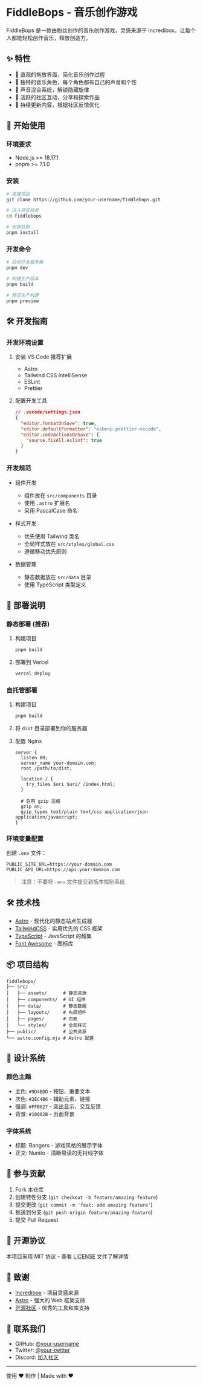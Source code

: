 # FiddleBops - 音乐创作游戏

FiddleBops 是一款由粉丝创作的音乐创作游戏，灵感来源于 Incredibox。让每个人都能轻松创作音乐，释放创造力。

## ✨ 特性

- 🎵 直观的拖放界面，简化音乐创作过程
- 👥 独特的音乐角色，每个角色都有自己的声音和个性
- 🎹 声音混合系统，解锁隐藏旋律
- 🌟 活跃的社区互动，分享和探索作品
- 🔄 持续更新内容，根据社区反馈优化

## 🚀 开始使用

### 环境要求

- Node.js >= 18.17.1
- pnpm >= 7.1.0

### 安装

```bash
# 克隆项目
git clone https://github.com/your-username/fiddlebops.git

# 进入项目目录
cd fiddlebops

# 安装依赖
pnpm install
```

### 开发命令

```bash
# 启动开发服务器
pnpm dev

# 构建生产版本
pnpm build

# 预览生产构建
pnpm preview
```

## 🛠 开发指南

### 开发环境设置

1. 安装 VS Code 推荐扩展
   - Astro
   - Tailwind CSS IntelliSense
   - ESLint
   - Prettier

2. 配置开发工具
   ```json
   // .vscode/settings.json
   {
     "editor.formatOnSave": true,
     "editor.defaultFormatter": "esbenp.prettier-vscode",
     "editor.codeActionsOnSave": {
       "source.fixAll.eslint": true
     }
   }
   ```

### 开发规范

- 组件开发
  - 组件放在 `src/components` 目录
  - 使用 `.astro` 扩展名
  - 采用 PascalCase 命名

- 样式开发
  - 优先使用 Tailwind 类名
  - 全局样式放在 `src/styles/global.css`
  - 遵循移动优先原则

- 数据管理
  - 静态数据放在 `src/data` 目录
  - 使用 TypeScript 类型定义

## 🚀 部署说明

### 静态部署 (推荐)

1. 构建项目
   ```bash
   pnpm build
   ```

2. 部署到 Vercel
   ```bash
   vercel deploy
   ```

### 自托管部署

1. 构建项目
   ```bash
   pnpm build
   ```

2. 将 `dist` 目录部署到你的服务器

3. 配置 Nginx
   ```nginx
   server {
     listen 80;
     server_name your-domain.com;
     root /path/to/dist;
     
     location / {
       try_files $uri $uri/ /index.html;
     }
     
     # 启用 gzip 压缩
     gzip on;
     gzip_types text/plain text/css application/json application/javascript;
   }
   ```

### 环境变量配置

创建 `.env` 文件：
```env
PUBLIC_SITE_URL=https://your-domain.com
PUBLIC_API_URL=https://api.your-domain.com
```

> 注意：不要将 `.env` 文件提交到版本控制系统

## 🛠️ 技术栈

- [Astro](https://astro.build) - 现代化的静态站点生成器
- [TailwindCSS](https://tailwindcss.com) - 实用优先的 CSS 框架
- [TypeScript](https://www.typescriptlang.org) - JavaScript 的超集
- [Font Awesome](https://fontawesome.com) - 图标库

## 📦 项目结构

```
fiddlebops/
├── src/
│   ├── assets/      # 静态资源
│   ├── components/  # UI 组件
│   ├── data/        # 静态数据
│   ├── layouts/     # 布局组件
│   ├── pages/       # 页面
│   └── styles/      # 全局样式
├── public/          # 公共资源
└── astro.config.mjs # Astro 配置
```

## 🎨 设计系统

### 颜色主题

- 主色: `#9D4EDD` - 按钮、重要文本
- 次色: `#2EC4B6` - 辅助元素、链接
- 强调: `#FFB627` - 突出显示、交互反馈
- 背景: `#10002B` - 页面背景

### 字体系统

- 标题: Bangers - 游戏风格的展示字体
- 正文: Nunito - 清晰易读的无衬线字体

## 🤝 参与贡献

1. Fork 本仓库
2. 创建特性分支 (`git checkout -b feature/amazing-feature`)
3. 提交更改 (`git commit -m 'feat: add amazing feature'`)
4. 推送到分支 (`git push origin feature/amazing-feature`)
5. 提交 Pull Request

## 📝 开源协议

本项目采用 MIT 协议 - 查看 [LICENSE](LICENSE) 文件了解详情

## 🙏 致谢

- [Incredibox](https://www.incredibox.com/) - 项目灵感来源
- [Astro](https://astro.build) - 强大的 Web 框架支持
- [开源社区](https://github.com) - 优秀的工具和库支持

## 📧 联系我们

- GitHub: [@your-username](https://github.com/your-username)
- Twitter: [@your-twitter](https://twitter.com/your-twitter)
- Discord: [加入社区](https://discord.gg/your-discord)

---

使用 ❤️ 制作 | Made with ❤️

